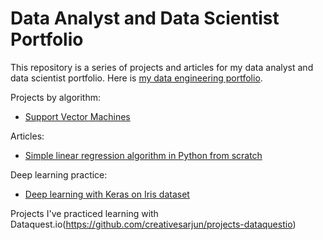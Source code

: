 # Data Analyst and Data Scientist Portfolio
This repository is a series of projects and articles for my data analyst and data scientist portfolio. Here is [my data engineering portfolio](https://github.com/creativesarjun/data-engineering-portfolio).

Projects by algorithm:
* [Support Vector Machines](https://github.com/creativesarjun/data-analyst-and-data-scientist-portfolio/tree/main/Support%20Vector%20Machines)

Articles:

* [Simple linear regression algorithm in Python from scratch](https://medium.com/@creatives.arjun/simple-linear-regression-algorithm-in-python-from-scratch-28c7432bb5c2)

Deep learning practice:
* [Deep learning with Keras on Iris dataset](https://github.com/creativesarjun/data-analyst-and-data-scientist-portfolio/tree/main/Deep%20learning%20with%20Keras%20on%20Iris%20dataset)


Projects I've practiced learning with Dataquest.io(https://github.com/creativesarjun/projects-dataquestio)
